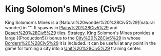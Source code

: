# King Solomon's Mines (Civ5)

King Solomon's Mines is a [Natural%20wonder%20%28Civ5%29](natural wonder) in "". It spawns in [Plains%20%28Civ5%29](plains) and [Desert%20%28Civ5%29](desert) tiles.
Strategy.
King Solomon's Mines provides a large {{Production5}} bonus to the [City%20%28Civ5%29](city) in whose [Borders%20%28Civ5%29](borders) it is included. It can be useful at any point in the game for turning a city into a [Unit%20%28Civ5%29](unit) training center.